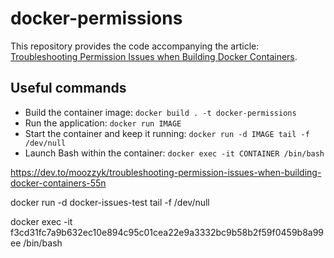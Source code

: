# docker-permissions

This repository provides the code accompanying the article: [Troubleshooting Permission Issues when Building Docker Containers](https://blog.3d-logic.com/2023/01/15/troubleshooting-permissions-when-building-docker-containers/). 

## Useful commands

- Build the container image: `docker build . -t docker-permissions`
- Run the application: `docker run IMAGE`
- Start the container and keep it running: `docker run -d IMAGE tail -f /dev/null`
- Launch Bash within the container: `docker exec -it CONTAINER /bin/bash`



https://dev.to/moozzyk/troubleshooting-permission-issues-when-building-docker-containers-55n

docker run -d docker-issues-test tail -f /dev/null

docker exec -it f3cd31fc7a9b632ec10e894c95c01cea22e9a3332bc9b58b2f59f0459b8a99ee /bin/bash